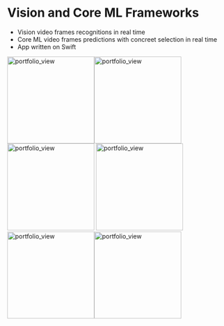 # Vision and Core ML Frameworks 

* Vision video frames recognitions in real time 
* Core ML video frames predictions with concreet selection in real time 
* App written on Swift 

<img width="200" alt="portfolio_view" src="https://github.com/KonstantinSt77/VisionCoreMLMagic/blob/master/ScreenShots/coremlvision1.png"><img width="200" alt="portfolio_view" src="https://github.com/KonstantinSt77/VisionCoreMLMagic/blob/master/ScreenShots/coremlvision5.png"><img width="200" alt="portfolio_view" src="https://github.com/KonstantinSt77/VisionCoreMLMagic/blob/master/ScreenShots/coremlvision3.png">
<img width="200" alt="portfolio_view" src="https://github.com/KonstantinSt77/VisionCoreMLMagic/blob/master/ScreenShots/coremlvision4.png"><img width="200" alt="portfolio_view" src="https://github.com/KonstantinSt77/VisionCoreMLMagic/blob/master/ScreenShots/coremlvision6.png"><img width="200" alt="portfolio_view" src="https://github.com/KonstantinSt77/VisionCoreMLMagic/blob/master/ScreenShots/coremlvision7.png">



